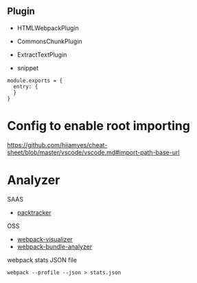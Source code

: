 ## Plugin

- HTMLWebpackPlugin

- CommonsChunkPlugin

- ExtractTextPlugin

- snippet

```
module.exports = {
  entry: {
  }
}
```

# Config to enable root importing

https://github.com/hiiamyes/cheat-sheet/blob/master/vscode/vscode.md#import-path-base-url

# Analyzer

SAAS

- [packtracker](https://packtracker.io)

OSS

- [webpack-visualizer](https://chrisbateman.github.io/webpack-visualizer/)
- [webpack-bundle-analyzer](https://github.com/webpack-contrib/webpack-bundle-analyzer)

webpack stats JSON file

```
webpack --profile --json > stats.json
```
